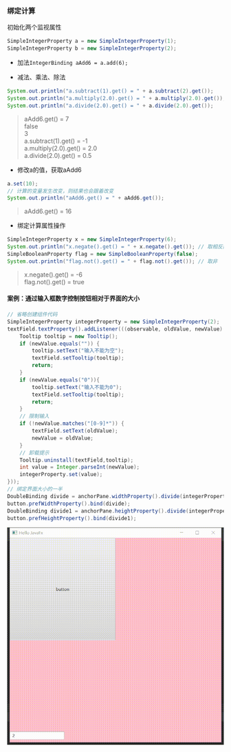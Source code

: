 ### 绑定计算

初始化两个监视属性

```java
SimpleIntegerProperty a = new SimpleIntegerProperty(1);  
SimpleIntegerProperty b = new SimpleIntegerProperty(2);
```

* 加法`IntegerBinding aAdd6 = a.add(6);`

* 减法、乘法、除法
  
```java
System.out.println("a.subtract(1).get() = " + a.subtract(2).get());  
System.out.println("a.multiply(2.0).get() = " + a.multiply(2.0).get());  
System.out.println("a.divide(2.0).get() = " + a.divide(2.0).get());
```

> aAdd6.get() = 7  
> false  
> 3  
> a.subtract(1).get() = -1  
> a.multiply(2.0).get() = 2.0  
> a.divide(2.0).get() = 0.5

* 修改a的值，获取aAdd6
  
```java
a.set(10);  
// 计算的变量发生改变，则结果也会跟着改变  
System.out.println("aAdd6.get() = " + aAdd6.get());
```

  > aAdd6.get() = 16

* 绑定计算属性操作
  
```java
SimpleIntegerProperty x = new SimpleIntegerProperty(6);  
System.out.println("x.negate().get() = " + x.negate().get()); // 取相反数  
SimpleBooleanProperty flag = new SimpleBooleanProperty(false);  
System.out.println("flag.not().get() = " + flag.not().get()); // 取非
```

> x.negate().get() = -6  
> flag.not().get() = true

#### 案例：通过输入框数字控制按钮相对于界面的大小

```java
// 省略创建组件代码
SimpleIntegerProperty integerProperty = new SimpleIntegerProperty(2);  
textField.textProperty().addListener(((observable, oldValue, newValue) -> {  
    Tooltip tooltip = new Tooltip();  
    if (newValue.equals("")) {  
        tooltip.setText("输入不能为空");  
        textField.setTooltip(tooltip);  
        return;  
    }  
    if (newValue.equals("0")){  
        tooltip.setText("输入不能为0");  
        textField.setTooltip(tooltip);  
        return;  
    }  
    // 限制输入  
    if (!newValue.matches("[0-9]*")) {  
        textField.setText(oldValue);  
        newValue = oldValue;  
    }  
    // 卸载提示  
    Tooltip.uninstall(textField,tooltip);  
    int value = Integer.parseInt(newValue);  
    integerProperty.set(value);  
}));  
// 绑定界面大小的一半  
DoubleBinding divide = anchorPane.widthProperty().divide(integerProperty);  
button.prefWidthProperty().bind(divide);  
DoubleBinding divide1 = anchorPane.heightProperty().divide(integerProperty);  
button.prefHeightProperty().bind(divide1);
```

![](../assets/VeryCapture_20220523122632.gif)